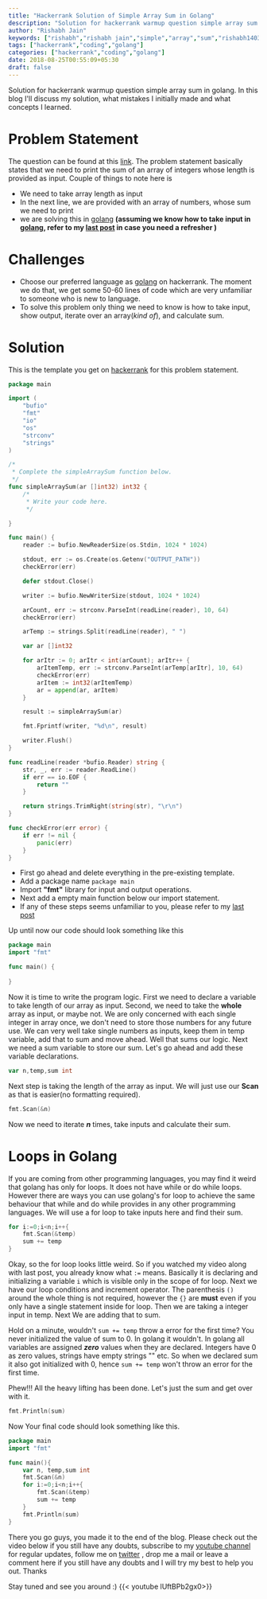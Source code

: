 ```yaml
---
title: "Hackerrank Solution of Simple Array Sum in Golang"
description: "Solution for hackerrank warmup question simple array sum in golang. In this blog I'll discuss my solution, what mistakes I initially made and what concepts I learned."
author: "Rishabh Jain"
keywords: ["rishabh","rishabh jain","simple","array","sum","rishabh1403","hackerrank","blog","golang","solution","learn","code"]
tags: ["hackerrank","coding","golang"]
categories: ["hackerrank","coding","golang"]
date: 2018-08-25T00:55:09+05:30
draft: false
---
```

Solution for hackerrank warmup question simple array sum in golang. In this blog I'll discuss my solution, what mistakes I initially made and what concepts I learned.<!--more-->
# Problem Statement
The question can be found at this [link](https://www.hackerrank.com/challenges/simple-array-sum/problem). The problem statement basically states that we need to print the sum of an array of integers whose length is provided as input.
Couple of things to note here is 

* We need to take array length as input
* In the next line, we are provided with an array of numbers, whose sum we need to print
* we are solving this in [golang](https://golang.org/) **(assuming we know how to take input in [golang](https://golang.org/), refer to my [last post](https://rishabh1403.com/posts/coding/hackerrank/2018/08/hackerrank-solve-me-first-solution/) in case you need a refresher )**

# Challenges
* Choose our preferred language as [golang](https://golang.org/) on hackerrank. The moment we do that, we get some 50-60 lines of code which are very unfamiliar to someone who is new to language.
* To solve this problem only thing we need to know is how to take input, show output, iterate over an array(_kind of_), and calculate sum.

# Solution

This is the template you get on [hackerrank](https://www.hackerrank.com/) for this problem statement.

```go
package main

import (
    "bufio"
    "fmt"
    "io"
    "os"
    "strconv"
    "strings"
)

/*
 * Complete the simpleArraySum function below.
 */
func simpleArraySum(ar []int32) int32 {
    /*
     * Write your code here.
     */

}

func main() {
    reader := bufio.NewReaderSize(os.Stdin, 1024 * 1024)

    stdout, err := os.Create(os.Getenv("OUTPUT_PATH"))
    checkError(err)

    defer stdout.Close()

    writer := bufio.NewWriterSize(stdout, 1024 * 1024)

    arCount, err := strconv.ParseInt(readLine(reader), 10, 64)
    checkError(err)

    arTemp := strings.Split(readLine(reader), " ")

    var ar []int32

    for arItr := 0; arItr < int(arCount); arItr++ {
        arItemTemp, err := strconv.ParseInt(arTemp[arItr], 10, 64)
        checkError(err)
        arItem := int32(arItemTemp)
        ar = append(ar, arItem)
    }

    result := simpleArraySum(ar)

    fmt.Fprintf(writer, "%d\n", result)

    writer.Flush()
}

func readLine(reader *bufio.Reader) string {
    str, _, err := reader.ReadLine()
    if err == io.EOF {
        return ""
    }

    return strings.TrimRight(string(str), "\r\n")
}

func checkError(err error) {
    if err != nil {
        panic(err)
    }
}

```
* First go ahead and delete everything in the pre-existing template.
* Add a package name `package main`
* Import **"fmt"** library for input and output operations. 
* Next add a empty main function below our import statement.
* If any of these steps seems unfamiliar to you, please refer to my [last post](https://rishabh1403.com/posts/coding/hackerrank/2018/08/hackerrank-solve-me-first-solution/)  

Up until now our code should look something like this 
```go
package main
import "fmt"

func main() {
    
}
```
Now it is time to write the program logic. First we need to declare a variable to take length of our array as input. 
Second, we need to take the **whole** array as input, or maybe not. We are only concerned with each single integer in array once, we don't need to store those numbers for any future use. We can very well take single numbers as inputs, keep them in temp variable, add that to sum and move ahead. Well that sums our logic. Next we need a sum variable to store our sum. Let's go ahead and add these variable declarations.  
```go
var n,temp,sum int
```
Next step is taking the length of the array as input. We will just use our **Scan** as that is easier(no formatting required).
```go
fmt.Scan(&n)
```
Now we need to iterate **_n_** times, take inputs and calculate their sum.
# Loops in Golang
If you are coming from other programming languages, you may find it weird that golang has only for loops. It does not have while or do while loops. However there are ways you can use golang's for loop to achieve the same behaviour that while and do while provides in any other programming languages. We will use a for loop to take inputs here and find their sum.
```go
for i:=0;i<n;i++{
    fmt.Scan(&temp)
    sum += temp
}
```
Okay, so the for loop looks little weird. So if you watched my video along with last post, you already know what `:=` means. Basically it is declaring and initializing a variable `i` which is visible only in the scope of for loop. Next we have our loop conditions and increment operator. The parenthesis `()` around the whole thing is not required, however the `{}` are **must** even if you only have a single statement inside for loop.
Then we are taking a integer input in temp. Next We are adding that to sum. 

Hold on a minute, wouldn't `sum += temp` throw a error for the first time? You never initialized the value of sum to 0. In golang it wouldn't. In golang all variables are assigned **_zero_** values when they are declared. Integers have 0 as zero values, strings have empty strings "" etc. So when we declared sum it also got initialized with 0, hence `sum += temp` won't throw an error for the first time.

Phew!!! All the heavy lifting has been done. Let's just the sum and get over with it.
```go
fmt.Println(sum)
```
Now Your final code should look something like this.
```go
package main
import "fmt"

func main(){
    var n, temp,sum int
    fmt.Scan(&n)
    for i:=0;i<n;i++{
        fmt.Scan(&temp)
        sum += temp
    }
    fmt.Println(sum)
}
```

There you go guys, you made it to the end of the blog. Please check out the video below if you still have any doubts, subscribe to my [youtube channel](https://www.youtube.com/channel/UC4syrEYE9_fzeVBajZIyHlA) for regular updates, follow me on [twitter](https://www.twitter.com/rishabhjain1403) , drop me a mail or leave a  comment here if you still have any doubts and I will try my best to help you out. Thanks

Stay tuned and see you around :)
{{< youtube lUftBPb2gx0>}}
